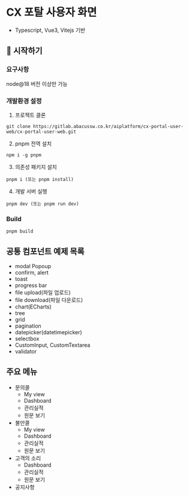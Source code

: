 # CX 포탈 사용자 화면
- Typescript, Vue3, Vitejs 기반


## 🚀 시작하기

### 요구사항
node@18 버전 이상만 가능
### 개발환경 설정
1. 프로젝트 클론
```
git clone https://gitlab.abacussw.co.kr/aiplatform/cx-portal-user-web/cx-portal-user-web.git
```

2. pnpm 전역 설치
```
npm i -g pnpm
```

3. 의존성 패키지 설치
```
pnpm i (또는 pnpm install)
```

4. 개발 서버 실행
```
pnpm dev (또는 pnpm run dev)
```

### Build
```
pnpm build
```

## 공통 컴포넌트 예제 목록
- modal Popoup
- confirm, alert
- toast
- progress bar
- file upload(파일 업로드)
- file download(파일 다운로드)
- chart(ECharts)
- tree
- grid
- pagination
- datepicker(datetimepicker)
- selectbox
- CustomInput, CustomTextarea
- validator

## 주요 메뉴
- 문의콜
  - My view
  - Dashboard
  - 관리실적
  - 원문 보기
- 불만콜
  - My view
  - Dashboard
  - 관리실적
  - 원문 보기
- 고객의 소리
  - Dashboard
  - 관리실적
  - 원문 보기
- 공지사항
